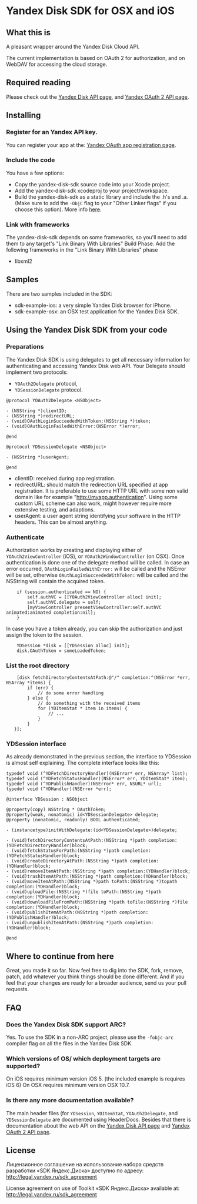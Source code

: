 # Yandex Disk SDK for OSX and iOS

## What this is

A pleasant wrapper around the Yandex Disk Cloud API.

The current implementation is based on OAuth 2 for authorization, and on WebDAV for accessing the cloud storage.


## Required reading

Please check out the [Yandex Disk API page][DISKAPI],
and [Yandex OAuth 2 API page][AUTHAPI].


## Installing

### Register for an Yandex API key.

You can register your app at the: [Yandex OAuth app registration page][REGISTER].


### Include the code

You have a few options:

- Copy the yandex-disk-sdk source code into your Xcode project.
- Add the yandex-disk-sdk xcodeproj to your project/workspace.
- Build the yandex-disk-sdk as a static library and include the .h's and .a. (Make sure to add the `-ObjC` flag to your "Other Linker flags" if you choose this option). 
More info [here](http://developer.apple.com/library/ios/#technotes/iOSStaticLibraries/Articles/configuration.html#/apple_ref/doc/uid/TP40012554-CH3-SW2). 


### Link with frameworks

The yandex-disk-sdk depends on some frameworks, so you'll need to add them to any target's "Link Binary With Libraries" Build Phase.
Add the following frameworks in the "Link Binary With Libraries" phase

- libxml2


## Samples

There are two samples included in the SDK:

- sdk-example-ios: a very simple Yandex Disk browser for iPhone.
- sdk-example-osx: an OSX test application for the Yandex Disk SDK. 


## Using the Yandex Disk SDK from your code

### Preparations

The Yandex Disk SDK is using delegates to get all necessary information for authenticating and accessing Yandex Disk web API.
Your Delegate should implement two protocols:
- `YOAuth2Delegate` protocol,
- `YDSessionDelegate` protocol.

```
@protocol YOAuth2Delegate <NSObject>

- (NSString *)clientID;
- (NSString *)redirectURL;
- (void)OAuthLoginSucceededWithToken:(NSString *)token;
- (void)OAuthLoginFailedWithError:(NSError *)error;

@end
```
```
@protocol YDSessionDelegate <NSObject>

- (NSString *)userAgent;

@end
```

- clientID: received during app registration.
- redirectURL: should match the redirection URL specified at app registration. It is preferable to use some HTTP URL with some non valid domain like for example "http://myapp.authentication". Using some custom URL scheme can also work, might however require more extensive testing, and adaptions.
- userAgent: a user agent string identifying your software in the HTTP headers. This can be almost anything.


### Authenticate

Authorization works by creating and displaying either of `YOAuth2ViewController` (iOS), or `YOAuth2WindowController` (on OSX).
Once authentication is done one of the delegate method will be called.
In case an error occurred, `OAuthLoginFailedWithError:` will be called and the NSError will be set, otherwise `OAuthLoginSucceededWithToken:` will be called and the NSString will contain the acquired token.

```
    if (session.authenticated == NO) {
        self.authVC = [[YOAuth2ViewController alloc] init];
        self.authVC.delegate = self;
        [myViewController presentViewController:self.authVC animated:animated completion:nil];
    }
```

In case you have a token already, you can skip the authorization and just assign the token to the session.

```
    YDSession *disk = [[YDSession alloc] init];
    disk.OAuthToken = someLoadedToken;
```


### List the root directory

```
    [disk fetchDirectoryContentsAtPath:@"/" completion:^(NSError *err, NSArray *items) {
        if (err) {
            // do some error handling
        } else {
            // do something with the received items
            for (YDItemStat * item in items) {
                // ...
            }
        }
   }];

```


### YDSession interface

As already demonstrated in the previous section, the interface to YDSession is almost self explaining.
The complete interface looks like this:

```
typedef void (^YDFetchDirectoryHandler)(NSError* err, NSArray* list);
typedef void (^YDFetchStatusHandler)(NSError* err, YDItemStat* item);
typedef void (^YDPublishHandler)(NSError* err, NSURL* url);
typedef void (^YDHandler)(NSError *err);

@interface YDSession : NSObject

@property(copy) NSString * OAuthToken;
@property(weak, nonatomic) id<YDSessionDelegate> delegate;
@property (nonatomic, readonly) BOOL authenticated;

- (instancetype)initWithDelegate:(id<YDSessionDelegate>)delegate;

- (void)fetchDirectoryContentsAtPath:(NSString *)path completion:(YDFetchDirectoryHandler)block;
- (void)fetchStatusForPath:(NSString *)path completion:(YDFetchStatusHandler)block;
- (void)createDirectoryAtPath:(NSString *)path completion:(YDHandler)block;
- (void)removeItemAtPath:(NSString *)path completion:(YDHandler)block;
- (void)trashItemAtPath:(NSString *)path completion:(YDHandler)block;
- (void)moveItemAtPath:(NSString *)path toPath:(NSString *)topath completion:(YDHandler)block;
- (void)uploadFile:(NSString *)file toPath:(NSString *)path completion:(YDHandler)block;
- (void)downloadFileFromPath:(NSString *)path toFile:(NSString *)file completion:(YDHandler)block;
- (void)publishItemAtPath:(NSString *)path completion:(YDPublishHandler)block;
- (void)unpublishItemAtPath:(NSString *)path completion:(YDHandler)block;

@end
```


## Where to continue from here

Great, you made it so far. Now feel free to dig into the SDK, fork, remove, patch, add whatever you think things should be done different. And if you feel that your changes are ready for a broader audience, send us your pull requests.


## FAQ

### Does the Yandex Disk SDK support ARC?

Yes. To use the SDK in a non-ARC project, please use the `-fobjc-arc` compiler flag on all the files in the Yandex Disk SDK.


### Which versions of OS/ which deployment targets are supported?

On iOS requires minimum version iOS 5. (the included example is requires iOS 6)
On OSX requires minimum version OSX 10.7.


### Is there any more documentation available?

The main header files (for `YDSession`, `YDItemStat`, `YOAuth2Delegate`, and `YDSessionDelegate` are documented using HeaderDocs.
Besides that there is documentation about the web API on the [Yandex Disk API page][DISKAPI] and [Yandex OAuth 2 API page][AUTHAPI].

## License

Лицензионное соглашение на использование набора средств разработки «SDK Яндекс.Диска» доступно по адресу: http://legal.yandex.ru/sdk_agreement

License agreement on use of Toolkit «SDK Яндекс.Диска» available at: http://legal.yandex.ru/sdk_agreement


[LICENSE]: http://legal.yandex.ru/sdk_agreement
[DISKAPI]: http://api.yandex.ru/disk/ "Yandex Disk API page"
[AUTHAPI]: http://api.yandex.ru/oauth/ "Yandex OAuth 2 API page"
[REGISTER]: https://oauth.yandex.ru/client/new "Yandex OAuth app registration page"

